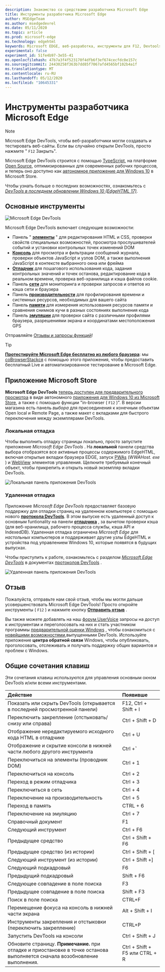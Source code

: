 ```yaml
---
description: Знакомство со средствами разработчика Microsoft Edge
title: Инструменты разработчика Microsoft Edge
author: MSEdgeTeam
ms.author: msedgedevrel
ms.date: 05/11/2020
ms.topic: article
ms.prod: microsoft-edge
ms.technology: edgehtml
keywords: Microsoft EDGE, веб-разработка, инструменты для F12, Devtools
experimental: false
experiment_id: 51fe4b97-3e55-41
ms.openlocfilehash: 47b7a3f4f523170f4dfb6f3ef674cecfdc0e157c
ms.sourcegitcommit: 24430258f363b7dd85f7067afd4565bf102b4a1f
ms.translationtype: MT
ms.contentlocale: ru-RU
ms.lasthandoff: 05/12/2020
ms.locfileid: "10645331"
---
```

# Инструменты разработчика Microsoft Edge  

> [!NOTE]
> Microsoft Edge DevTools, чтобы веб-разработчики могли создавать и тестировать веб-сайты.  Если вы случайно открыли DevTools, просто нажмите " `F12` Закрыть".  

Microsoft Edge DevTools строится с помощью [TypeScript](https://www.typescriptlang.org/), на платформе [Open Source](https://github.com/Microsoft/ChakraCore), оптимизированных для современных рабочих процессов, и теперь оно доступно как [автономное приложение для Windows 10](https://www.microsoft.com/store/p/microsoft-edge-devtools-preview/9mzbfrmz0mnj) в Microsoft Store.

Чтобы узнать больше о последних возможностях, ознакомьтесь с [*DevTools в последнем обновлении Windows 10 (EdgeHTML 17)*](./devtools-guide/whats-new.md).

## Основные инструменты

![Microsoft Edge DevTools](./devtools-guide/media/devtools.png)

Microsoft Edge DevTools включает следующие возможности:

 - Панель " [**элементы**](./devtools-guide/elements.md) " для редактирования HTML и CSS, проверки свойств специальных возможностей, просмотра прослушивателей событий и установки контрольных точек изменений DOM
 - [**Консоль**](./devtools-guide/console.md) для просмотра и фильтрации сообщений журнала, проверки объектов JavaScript и узлов DOM, а также выполнения JavaScript в контексте выбранного окна или фрейма
 - [**Отладчик**](./devtools-guide/debugger.md) для пошагового использования кода, задания контрольных значений и точек останова, редактирование кода в реальном времени, проверка веб-хранилища и кэша файлов cookie.
 - Панель [**сети**](./devtools-guide/network.md) для мониторинга и проверки запросов и ответов из кэша сети и браузера 
 - Панель [**производительности**](./devtools-guide/performance.md) для профилирования времени и системных ресурсов, необходимых для вашего сайта
 - Панель [**памяти**](./devtools-guide/memory.md) для измерения использования ресурсов памяти и сравнения снимков кучи в разных состояниях выполнения кода
 - Панель [**эмуляции**](./devtools-guide/emulation.md) для проверки сайта с различными профилями браузера, разрешениями экрана и координатами местоположения GPS

Отправляйте [Отзывы и запросы функций](#feedback)!

> [!TIP]
> **[Протестируйте Microsoft Edge бесплатно из любого браузера](https://developer.microsoft.com/microsoft-edge/tools/remote/)**: мы [соBrowserStackся](https://www.browserstack.com/test-on-microsoft-edge-browser#live-cloud) с помощью этого приложения, чтобы предоставить бесплатный Live и автоматизированное тестирование в Microsoft Edge.

## Приложение Microsoft Store

**Microsoft Edge DevTools** [теперь доступен для предварительного просмотра](./devtools-guide/whats-new.md) в виде автономного [приложения для Windows 10 из Microsoft Store](https://www.microsoft.com/store/p/microsoft-edge-devtools-preview/9mzbfrmz0mnj?activetab=pivot%3aoverviewtab), а также с помощью функции "in-browser ( `F12` )". В версии магазина есть панель *выбора* для присоединения к конечным объектам Open local и Remote Page, а также макет с вкладками для быстрого переключения между экземплярами DevTools.

### Локальная отладка

Чтобы выполнить отладку страницы локально, просто запустите приложение *Microsoft Edge DevTools* . На **локальной** панели средства выбора отобразятся все активные процессы содержимого EdgeHTML, включая открытые вкладки браузера EDGE, запуск [PWAs](./progressive-web-apps-edgehtml/index.md) (*WWAHost. exe* ) и [WebView](./webview.md) элементов управления. Щелкните требуемый конечный объект, чтобы прикрепить и открыть новый экземпляр вкладки DevTools.

![Локальная панель приложения DevTools](./devtools-guide/media/chooser_local.png)

### Удаленная отладка

Приложение *Microsoft Edge DevTools* предоставляет базовую поддержку для отладки страниц на удаленном компьютере с помощью нового [**протокола DevTools**](./devtools-protocol/index.md). В этом выпуске есть удаленный доступ к основным funtionality на панели [**отладчика**](./devtools-guide/debugger.md) , за вычетом проверки кэша (для веб-хранилища, рабочего процесса службы, кэша API и IndexedDB). Удаленная отладка ограничена *Microsoft Edge* для *настольных* компьютеров и поддерживает другие узлы EdgeHTML и устройства под управлением Windows 10, которые появятся в будущих выпусках.

Чтобы приступить к работе, ознакомьтесь с разделом [*Microsoft Edge DevTools*](./devtools-protocol/0.1/clients.md#microsoft-edge-devtools-preview) в документах [протоколов DevTools](./devtools-protocol/index.md) .

![Удаленная панель приложения DevTools](./devtools-guide/media/chooser_remote.png)

## Отзыв

Пожалуйста, отправьте нам свой отзыв, чтобы мы могли дальше усовершенствовать Microsoft Edge DevTools! Просто откройте инструменты ( `F12` ) и нажмите кнопку [**Отправить отзыв**](#microsoft-edge-developer-tools) .

Вы также можете добавлять на наш [форум UserVoice](https://wpdev.uservoice.com/forums/257854-microsoft-edge-developer/category/84475-f12-developer-tools) запросы на доступ к инструментам и переголосовать на них и стать участником программы [предварительной оценки Windows](https://insider.windows.com/) , чтобы ознакомиться с [новейшими возможностями,](./devtools-guide/whats-new.md)выпущенными DevTools. Используйте приложение **центра обратной связи** Windows, чтобы опубликовать, проголосовать, отслеживать и получать поддержку общих вариантов и проблем с Windows.

## Общие сочетания клавиш

Эти сочетания клавиш используются для управления основным окном DevTools и/или всеми инструментами.

Действие | Появивше
:------------ | :-------------
Показать или скрыть DevTools (открывается в последней просмотренной панели) | F12, Ctrl + Shift + I
Переключить закрепление (отстыковать/снизу или справа) | Ctrl + Shift + D 
Отображение нередактируемого исходного кода HTML в отладчике | Ctrl + U
Отображение и скрытие консоли в нижней части любого другого инструмента  | Ctrl +**`**
Переключиться на элементы (проводник DOM) | Ctrl + 1
Переключиться на консоль |  Ctrl + 2
Переход в режим отладчика | Ctrl + 3
Переключиться в сеть | Ctrl + 4
Переключение на производительность | Ctrl + 5
Переход в память | CTRL + 6
Переключение на эмуляцию | Ctrl + 7
Справочный документ | F1
Следующий инструмент | Ctrl + F6
Предыдущее средство | Ctrl + Shift + F6
Предыдущее средство (из истории) | Ctrl + Shift + [
Следующий инструмент (из истории) | Ctrl + Shift +]
Следующий подкадровый    | F6
Предыдущий подкадровый | Shift + F6
Следующее совпадение в поле поиска | F3
Предыдущее совпадение в поле поиска | Shift + F3
Поиск в поле поиска | CTRL+F
Перемещение фокуса на консоль в нижней части экрана | Alt + Shift + I
Инструменты закрепления и отстыковки (переключить закрепление) | CTRL+P  
Запустить DevTools на консоли | Ctrl + Shift + J
Обновите страницу. **Примечание.** при отладке и приостановке в точке останова выполняется сначала возобновление выполнения. | Ctrl + Shift + F5 или CTRL + R
